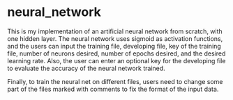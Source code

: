 # neural_network

This is my implementation of an artificial neural network from scratch, with one hidden layer. 
The neural network uses sigmoid as activation functions, and the users can input the training
file, developing file, key of the training file, number of neurons desired, number of epochs
desired, and the desired learning rate. Also, the user can enter an optional key for the
developing file to evaluate the accuracy of the neural network trained. 

Finally, to train the neural net on different files, users need to change some part of the files
marked with comments to fix the format of the input data.
